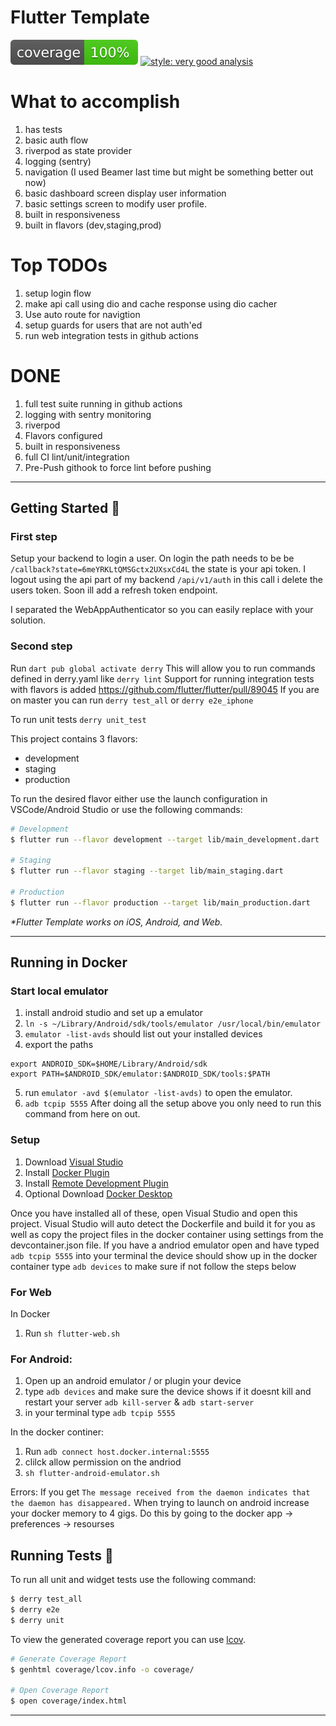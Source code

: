 # Flutter Template

![coverage][coverage_badge]
[![style: very good analysis][very_good_analysis_badge]][very_good_analysis_link]


# What to accomplish
1) has tests
2) basic auth flow
3) riverpod as state provider
4) logging (sentry)
5) navigation (I used Beamer last time but might be something better out now)
6) basic dashboard screen display user information
7) basic settings screen to modify user profile.
8) built in responsiveness
9) built in flavors (dev,staging,prod)


# Top TODOs
1) setup login flow
2) make api call using dio and cache response using dio cacher
3) Use auto route for navigtion
4) setup guards for users that are not auth'ed
5) run web integration tests in github actions


# DONE
1) full test suite running in github actions
2) logging with sentry monitoring
3) riverpod
4) Flavors configured
5) built in responsiveness
6) full CI lint/unit/integration 
7) Pre-Push githook to force lint before pushing

---

## Getting Started 🚀

### First step
Setup your backend to login a user.
On login the path needs to be be `/callback?state=6meYRKLtQMSGctx2UXsxCd4L` 
the state is your api token. 
I logout using the api part of my backend `/api/v1/auth` in this call i delete the users token. 
Soon ill add a refresh token endpoint. 

I separated the WebAppAuthenticator so you can easily replace with your solution. 

### Second step
Run `dart pub global activate derry`
This will allow you to run commands defined in derry.yaml like `derry lint`
Support for running integration tests with flavors is added
https://github.com/flutter/flutter/pull/89045
If you are on master you can run `derry test_all` or `derry e2e_iphone`

To run unit tests `derry unit_test`

This project contains 3 flavors:

- development
- staging
- production

To run the desired flavor either use the launch configuration in VSCode/Android Studio or use the following commands:

```sh
# Development
$ flutter run --flavor development --target lib/main_development.dart

# Staging
$ flutter run --flavor staging --target lib/main_staging.dart

# Production
$ flutter run --flavor production --target lib/main_production.dart
```

_\*Flutter Template works on iOS, Android, and Web._

---

## Running in Docker 

### Start local emulator 
1) install android studio and set up a emulator 
2) `ln -s ~/Library/Android/sdk/tools/emulator /usr/local/bin/emulator` 
3) `emulator -list-avds` should list out your installed devices 
4) export the paths 
```
export ANDROID_SDK=$HOME/Library/Android/sdk
export PATH=$ANDROID_SDK/emulator:$ANDROID_SDK/tools:$PATH

```
5) run `emulator -avd $(emulator -list-avds)` to open the emulator. 
6) `adb tcpip 5555` 
After doing all the setup above you only need to run this command from here on out.



### Setup
1) Download [Visual Studio](https://code.visualstudio.com/)
2) Install [Docker Plugin](https://marketplace.visualstudio.com/items?itemName=ms-azuretools.vscode-docker)
3) Install [Remote Development Plugin](https://marketplace.visualstudio.com/items?itemName=ms-vscode-remote.vscode-remote-extensionpack)
4) Optional Download [Docker Desktop](https://www.docker.com/products/docker-desktop)

Once you have installed all of these, open Visual Studio and open this project. Visual Studio will auto detect the Dockerfile and build it for you as well as copy the project files in the docker container using settings from the devcontainer.json file. If you have a andriod emulator open and have typed `adb tcpip 5555` into your terminal the device should show up in the docker container type `adb devices` to make sure if not follow the steps below

### For Web 
In Docker 
1) Run `sh flutter-web.sh `


### For Android:
1) Open up an android emulator / or plugin your device
2) type `adb devices` and make sure the device shows if it doesnt kill and restart your server `adb kill-server` & `adb start-server`
3) in your terminal type `adb tcpip 5555` 

In the docker continer:
1) Run `adb connect host.docker.internal:5555`
2) clilck allow permission on the andriod 
3) `sh flutter-android-emulator.sh` 


Errors: 
If you get `The message received from the daemon indicates that the daemon has disappeared.` When trying to launch on android increase your docker memory to 4 gigs. Do this by going to the docker app -> preferences -> resourses 


## Running Tests 🧪

To run all unit and widget tests use the following command:

```sh
$ derry test_all
$ derry e2e
$ derry unit
```

To view the generated coverage report you can use [lcov](https://github.com/linux-test-project/lcov).

```sh
# Generate Coverage Report
$ genhtml coverage/lcov.info -o coverage/

# Open Coverage Report
$ open coverage/index.html
```

---


[coverage_badge]: coverage_badge.svg
[flutter_localizations_link]: https://api.flutter.dev/flutter/flutter_localizations/flutter_localizations-library.html
[internationalization_link]: https://flutter.dev/docs/development/accessibility-and-localization/internationalization
[license_badge]: https://img.shields.io/badge/license-MIT-blue.svg
[license_link]: https://opensource.org/licenses/MIT
[very_good_analysis_badge]: https://img.shields.io/badge/style-very_good_analysis-B22C89.svg
[very_good_analysis_link]: https://pub.dev/packages/very_good_analysis
[very_good_cli_link]: https://github.com/VeryGoodOpenSource/very_good_cli
